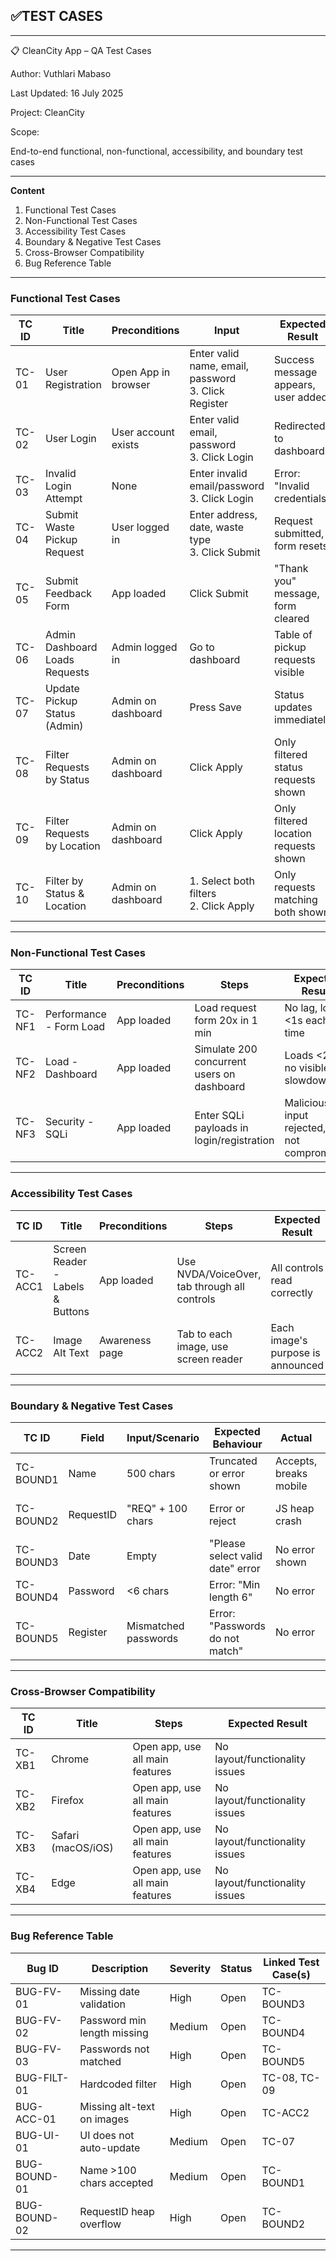 ✅TEST CASES 
------------------------------------------------------------------------------------------------------------------------------------------------------------------

---
📋 CleanCity App – QA Test Cases  

Author: Vuthlari Mabaso 

Last Updated: 16 July 2025

Project: CleanCity  

Scope:

End-to-end functional, non-functional, accessibility, and boundary test cases

---

**Content**
1. Functional Test Cases
2. Non-Functional Test Cases
3. Accessibility Test Cases
4. Boundary & Negative Test Cases
5. Cross-Browser Compatibility
6. Bug Reference Table

---

### Functional Test Cases

| TC ID  | Title                         | Preconditions         | Input                                                                 | Expected Result |                      
|--------|-------------------------------|-----------------------|-----------------------------------------------------------------------|--------------------- |
| TC-01  | User Registration             | Open App in browser   |  Enter valid name, email, password<br>3. Click Register | Success message appears, user added    |          |         |
| TC-02  | User Login                    | User account exists   | Enter valid email, password<br>3. Click Login    | Redirected to dashboard                |          |         |
| TC-03  | Invalid Login Attempt         | None                  |  Enter invalid email/password<br>3. Click Login   | Error: "Invalid credentials"           |          |         |
| TC-04  | Submit Waste Pickup Request   | User logged in        |  Enter address, date, waste type<br>3. Click Submit | Request submitted, form resets         |          |         |
| TC-05  | Submit Feedback Form          | App loaded            | Click Submit                      | "Thank you" message, form cleared      |          |         |
| TC-06  | Admin Dashboard Loads Requests| Admin logged in       | Go to dashboard                              | Table of pickup requests visible       |          |         |
| TC-07  | Update Pickup Status (Admin)  | Admin on dashboard    | Press Save           | Status updates immediately             |          |         |
| TC-08  | Filter Requests by Status     | Admin on dashboard    | Click Apply                             | Only filtered status requests shown    |          |         |
| TC-09  | Filter Requests by Location   | Admin on dashboard    | Click Apply                           | Only filtered location requests shown  |          |         |
| TC-10  | Filter by Status & Location   | Admin on dashboard    | 1. Select both filters<br>2. Click Apply                              | Only requests matching both shown      |          |         |

---

### Non-Functional Test Cases

| TC ID   | Title                      | Preconditions     | Steps                                  | Expected Result                  | 
|---------|----------------------------|-------------------|----------------------------------------|----------------------------------|
| TC-NF1  | Performance - Form Load    | App loaded        | Load request form 20x in 1 min         | No lag, loads <1s each time      |   
| TC-NF2  | Load - Dashboard           | App loaded        | Simulate 200 concurrent users on dashboard | Loads <2s, no visible slowdown  |   
| TC-NF3  | Security - SQLi            | App loaded        | Enter SQLi payloads in login/registration | Malicious input rejected, app not compromised |       

---

### Accessibility Test Cases

| TC ID      | Title                        | Preconditions     | Steps                                   | Expected Result            | 
|------------|------------------------------|-------------------|-----------------------------------------|----------------------------|
| TC-ACC1    | Screen Reader - Labels & Buttons | App loaded    | Use NVDA/VoiceOver, tab through all controls | All controls read correctly | 
| TC-ACC2    | Image Alt Text               | Awareness page    | Tab to each image, use screen reader    | Each image's purpose is announced |

---

### Boundary & Negative Test Cases

| TC ID       | Field      | Input/Scenario        | Expected Behaviour         | Actual                 | Bug Ref        |
|-------------|------------|----------------------|---------------------------|------------------------|----------------|
| TC-BOUND1   | Name       | 500 chars            | Truncated or error shown  | Accepts, breaks mobile | BUG-BOUND-01   |
| TC-BOUND2   | RequestID  | "REQ" + 100 chars    | Error or reject           | JS heap crash          | BUG-BOUND-02   |
| TC-BOUND3   | Date       | Empty                | "Please select valid date" error | No error shown    | BUG-FV-01      |
| TC-BOUND4   | Password   | <6 chars             | Error: "Min length 6"     | No error               | BUG-FV-02      |
| TC-BOUND5   | Register   | Mismatched passwords | Error: "Passwords do not match" | No error         | BUG-FV-03      |

---

### Cross-Browser Compatibility

| TC ID   | Title                | Steps                            | Expected Result                | 
|---------|----------------------|----------------------------------|--------------------------------|
| TC-XB1  | Chrome               | Open app, use all main features  | No layout/functionality issues |         
| TC-XB2  | Firefox              | Open app, use all main features  | No layout/functionality issues |               
| TC-XB3  | Safari (macOS/iOS)   | Open app, use all main features  | No layout/functionality issues |      
| TC-XB4  | Edge                 | Open app, use all main features  | No layout/functionality issues |       

---

### Bug Reference Table

| Bug ID         | Description                 | Severity | Status | Linked Test Case(s)    |
|----------------|----------------------------|----------|--------|------------------------|
| BUG-FV-01      | Missing date validation     | High  | Open   | TC-BOUND3              |
| BUG-FV-02      | Password min length missing | Medium   | Open   | TC-BOUND4              |
| BUG-FV-03      | Passwords not matched       | High   | Open   | TC-BOUND5              |
| BUG-FILT-01    | Hardcoded filter            | High     | Open   | TC-08, TC-09           |
| BUG-ACC-01     | Missing alt-text on images  | High   | Open   | TC-ACC2                |
| BUG-UI-01      | UI does not auto-update     | Medium   | Open   | TC-07                  |
| BUG-BOUND-01   | Name >100 chars accepted    | Medium   | Open   | TC-BOUND1              |
| BUG-BOUND-02   | RequestID heap overflow     | High     | Open   | TC-BOUND2              |

---
